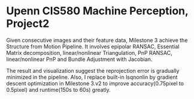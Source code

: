 # Upenn CIS580 Machine Perception, Project2

Given consecutive images and their feature data, Milestone 3 achieve the Structure from Motion Pipeline. It involves epipolar RANSAC, Essential Matrix decomposition, linear/nonlinear Triangulation, PnP RANSAC, linear/nonlinear PnP and Bundle Adjustment with Jacobian.

The result and visualization suggest the reprojection error is gradually minimized in the pipeline. Also, I replace built-in lsqnonlin by gradient descent optimization in Milestone 3.v2 to improve accuracy(0.75pixel to 0.5pixel) and runtime(150s to 60s) greatly.
